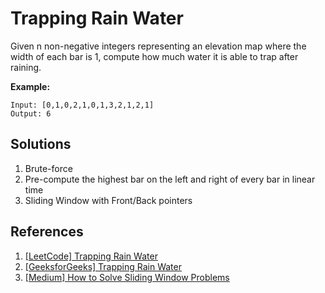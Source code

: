 # Trapping Rain Water

Given n non-negative integers representing an elevation map where the width of each bar is 1, compute how much water it is able to trap after raining.

**Example:**

```text
Input: [0,1,0,2,1,0,1,3,2,1,2,1]
Output: 6
```

## Solutions

1. Brute-force
1. Pre-compute the highest bar on the left and right of every bar in linear time
1. Sliding Window with Front/Back pointers

## References

1. [[LeetCode] Trapping Rain Water](https://leetcode.com/problems/trapping-rain-water/)
1. [[GeeksforGeeks] Trapping Rain Water](https://www.geeksforgeeks.org/trapping-rain-water/)
1. [[Medium] How to Solve Sliding Window Problems](https://medium.com/outco/how-to-solve-sliding-window-problems-28d67601a66)
